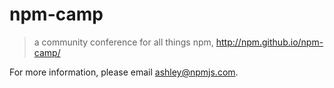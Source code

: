 # npm-camp
> a community conference for all things npm, http://npm.github.io/npm-camp/

For more information, please email ashley@npmjs.com.
